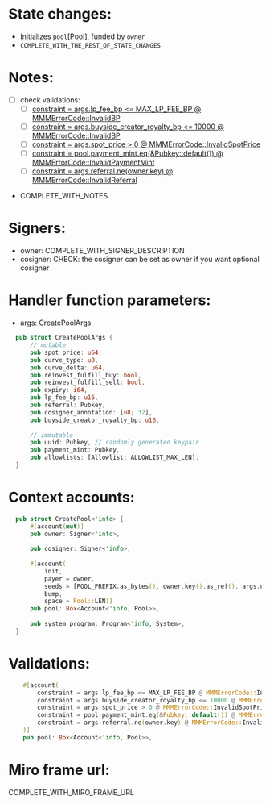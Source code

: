 # State changes:

- Initializes `pool`[Pool], funded by `owner`
- `COMPLETE_WITH_THE_REST_OF_STATE_CHANGES`

# Notes:

- [ ] check validations:
  - [ ] [constraint = args.lp_fee_bp <= MAX_LP_FEE_BP @ MMMErrorCode::InvalidBP](https://github.com/magicoss/mmm/blob/3e15732061ad03256b2570b78ff8018ba74ce039/programs/mmm/src/instructions/admin/create_pool.rs#L36)
  - [ ] [constraint = args.buyside_creator_royalty_bp <= 10000 @ MMMErrorCode::InvalidBP](https://github.com/magicoss/mmm/blob/3e15732061ad03256b2570b78ff8018ba74ce039/programs/mmm/src/instructions/admin/create_pool.rs#L37)
  - [ ] [constraint = args.spot_price > 0 @ MMMErrorCode::InvalidSpotPrice](https://github.com/magicoss/mmm/blob/3e15732061ad03256b2570b78ff8018ba74ce039/programs/mmm/src/instructions/admin/create_pool.rs#L38)
  - [ ] [constraint = pool.payment_mint.eq(&Pubkey::default()) @ MMMErrorCode::InvalidPaymentMint](https://github.com/magicoss/mmm/blob/3e15732061ad03256b2570b78ff8018ba74ce039/programs/mmm/src/instructions/admin/create_pool.rs#L39)
  - [ ] [constraint = args.referral.ne(owner.key) @ MMMErrorCode::InvalidReferral](https://github.com/magicoss/mmm/blob/3e15732061ad03256b2570b78ff8018ba74ce039/programs/mmm/src/instructions/admin/create_pool.rs#L40)
- COMPLETE_WITH_NOTES

# Signers:

- owner: COMPLETE_WITH_SIGNER_DESCRIPTION
- cosigner: CHECK: the cosigner can be set as owner if you want optional cosigner

# Handler function parameters:

- args: CreatePoolArgs
```rust
  pub struct CreatePoolArgs {
      // mutable
      pub spot_price: u64,
      pub curve_type: u8,
      pub curve_delta: u64,
      pub reinvest_fulfill_buy: bool,
      pub reinvest_fulfill_sell: bool,
      pub expiry: i64,
      pub lp_fee_bp: u16,
      pub referral: Pubkey,
      pub cosigner_annotation: [u8; 32],
      pub buyside_creator_royalty_bp: u16,
  
      // immutable
      pub uuid: Pubkey, // randomly generated keypair
      pub payment_mint: Pubkey,
      pub allowlists: [Allowlist; ALLOWLIST_MAX_LEN],
  }
```

# Context accounts:

```rust
  pub struct CreatePool<'info> {
      #[account(mut)]
      pub owner: Signer<'info>,
  
      pub cosigner: Signer<'info>,
  
      #[account(
          init,
          payer = owner,
          seeds = [POOL_PREFIX.as_bytes(), owner.key().as_ref(), args.uuid.as_ref(,
          bump,
          space = Pool::LEN)]
      pub pool: Box<Account<'info, Pool>>,
  
      pub system_program: Program<'info, System>,
  }
```

# Validations:

```rust
    #[account(
    	constraint = args.lp_fee_bp <= MAX_LP_FEE_BP @ MMMErrorCode::InvalidBP,
    	constraint = args.buyside_creator_royalty_bp <= 10000 @ MMMErrorCode::InvalidBP,
    	constraint = args.spot_price > 0 @ MMMErrorCode::InvalidSpotPrice,
    	constraint = pool.payment_mint.eq(&Pubkey::default()) @ MMMErrorCode::InvalidPaymentMint,
    	constraint = args.referral.ne(owner.key) @ MMMErrorCode::InvalidReferral,
    )]
    pub pool: Box<Account<'info, Pool>>,
```

# Miro frame url:

COMPLETE_WITH_MIRO_FRAME_URL
            